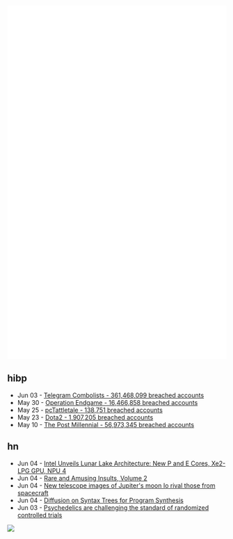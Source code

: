 ![Metrics](https://raw.githubusercontent.com/phixion/phixion/master/metrics.svg)

## hibp

<!--
for https://github.com/phixion/phixion/blob/main/.github/workflows/feeds.yml
-->
<!--START_SECTION:haveibeenpwnd-->
- Jun 03 - [Telegram Combolists - 361,468,099 breached accounts](https://haveibeenpwned.com/PwnedWebsites#TelegramCombolists)
- May 30 - [Operation Endgame - 16,466,858 breached accounts](https://haveibeenpwned.com/PwnedWebsites#OperationEndgame)
- May 25 - [pcTattletale - 138,751 breached accounts](https://haveibeenpwned.com/PwnedWebsites#pcTattletale)
- May 23 - [Dota2 - 1,907,205 breached accounts](https://haveibeenpwned.com/PwnedWebsites#Dota2)
- May 10 - [The Post Millennial - 56,973,345 breached accounts](https://haveibeenpwned.com/PwnedWebsites#ThePostMillennial)
<!--END_SECTION:haveibeenpwnd-->

## hn

<!--
for https://github.com/phixion/phixion/blob/main/.github/workflows/feeds.yml
-->
<!--START_SECTION:hn-->
- Jun 04 - [Intel Unveils Lunar Lake Architecture: New P and E Cores, Xe2-LPG GPU, NPU 4](https://www.anandtech.com/show/21425/intel-lunar-lake-architecture-deep-dive-lion-cove-xe2-and-npu4)
- Jun 04 - [Rare and Amusing Insults, Volume 2](https://www.merriam-webster.com/wordplay/top-10-rare-and-amusing-insults-vol-2)
- Jun 04 - [New telescope images of Jupiter's moon Io rival those from spacecraft](https://phys.org/news/2024-05-glimpses-volcanic-world-telescope-images.html)
- Jun 04 - [Diffusion on Syntax Trees for Program Synthesis](https://tree-diffusion.github.io/)
- Jun 03 - [Psychedelics are challenging the standard of randomized controlled trials](https://www.theatlantic.com/health/archive/2024/06/psychedelics-mdma-ptsd-fda-placebo/678588/)
<!--END_SECTION:hn-->

<!--
for https://yhype.me
-->
![](https://hit.yhype.me/github/profile?user_id=13013670)
